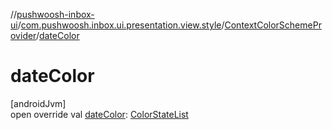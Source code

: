 //[pushwoosh-inbox-ui](../../../index.md)/[com.pushwoosh.inbox.ui.presentation.view.style](../index.md)/[ContextColorSchemeProvider](index.md)/[dateColor](date-color.md)

# dateColor

[androidJvm]\
open override val [dateColor](date-color.md): [ColorStateList](https://developer.android.com/reference/kotlin/android/content/res/ColorStateList.html)
